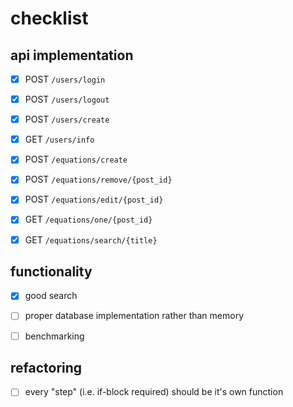 # checklist

## api implementation

- [x] POST `/users/login`

- [x] POST `/users/logout`

- [x] POST `/users/create`

- [x] GET `/users/info`

- [x] POST `/equations/create`

- [x] POST `/equations/remove/{post_id}`

- [x] POST `/equations/edit/{post_id}`

- [x] GET `/equations/one/{post_id}`

- [x] GET `/equations/search/{title}`

## functionality

- [x] good search

- [ ] proper database implementation rather than memory

- [ ] benchmarking

## refactoring

- [ ] every "step" (i.e. if-block required) should be it's own function
